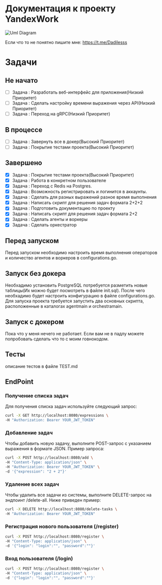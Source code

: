 # Документация к проекту YandexWork
![Uml Diagram](https://github.com/dadilll/YandexWork/assets/147308879/5fa19a2c-3206-4b22-b5ba-988ce6368eef)



Если что то не понятно пишите мне: https://t.me/Dadilesss

# Задачи
## Не начато
- [ ] Задача : Разработать веб-интерфейс для приложения(Низкий Приоритет)
- [ ] Задача : Сделать настройку времени выражения через API(Низкий Приоритет)
- [ ] Задача : Переход на gRPC(Низкий Приоритет)

## В процессе
- [ ] Задача : Завернуть все в докер(Высокий Приоритет)
- [ ] Задача : Покрытие тестами проекта(Высокий Приоритет)

## Завершено
- [x] Задача : Покрытие тестами проекта(Высокий Приоритет)
- [x] Задача : Работа в конкретном пользователе
- [x] Задача : Переход с Redis на Postgres.
- [x] Задача : Возможность регистрировать и логинится в аккаунты.
- [x] Задача : Сделать для разных выражений разное время выполнения
- [x] Задача : Написать скрипт для решения задач формата 2+2+2 
- [x] Задача : Подготовить документацию по проекту
- [x] Задача : Написать скрипт для решения задач формата 2+2
- [x] Задача : Сделать агенты и воркеры
- [x] Задача : Сделать оркестратор

## Перед запуском
Перед запуском необходимо настроить время выполнения операторов и количество агентов и воркеров в configurations.go.

## Запуск без докера

Необхадимо установить PostgreSQL потребуется разметить новые таблицы(Их можно будет посмотреть в файле init.sql). После чего необхадимо будет настроить конфигурацию в файле configurations.go. Для запуска проекта требуется запустить два основных скрипта, расположенные в каталогах agentmain и orchestramain.

## Запуск с докером
Пока что у меня нечего не работает. Если вам не в падлу можете попробовать сделать что то с моим говнокодом. 


## Тесты
описание тестов в файле TEST.md

## EndPoint

### Получение списка задач
Для получения списка задач используйте следующий запрос:

```bash
curl -X GET http://localhost:8080/expressions \
-H "Authorization: Bearer YOUR_JWT_TOKEN"
```

### Добавление задач
Чтобы добавить новую задачу, выполните POST-запрос с указанием выражения в формате JSON. Пример запроса:

```bash
curl -X POST http://localhost:8080/add \
-H "Content-Type: application/json" \
-H "Authorization: Bearer YOUR_JWT_TOKEN" \
-d '{"expression": "2 + 2"}'
```

### Удаление всех задач
Чтобы удалить все задачи из системы, выполните DELETE-запрос на эндпоинт /delete-all. Ниже приведен пример:

```bash
curl -X DELETE http://localhost:8080/delete-tasks \
-H "Authorization: Bearer YOUR_JWT_TOKEN"
```
### Регистрация нового пользователя (/register)
```bash
curl -X POST http://localhost:8080/register \
-H "Content-Type: application/json" \
-d '{"login": "login":"", "password":""}'
```

### Вход пользователя (/login)
```bash
curl -X POST http://localhost:8080/register \
-H "Content-Type: application/json" \
-d '{"login": "login":"", "password":""}'
```
